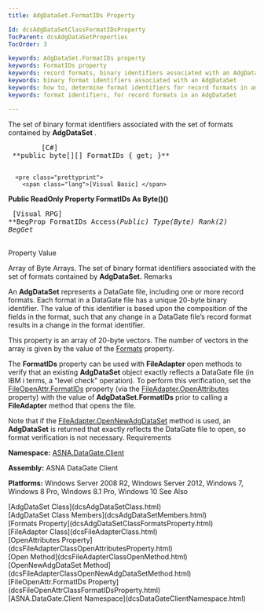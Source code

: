```yaml
---
title: AdgDataSet.FormatIDs Property

Id: dcsAdgDataSetClassFormatIDsProperty
TocParent: dcsAdgDataSetProperties
TocOrder: 3

keywords: AdgDataSet.FormatIDs property
keywords: FormatIDs property
keywords: record formats, binary identifiers associated with an AdgDataSet
keywords: binary format identifiers associated with an AdgDataSet
keywords: how to, determine format identifiers for record formats in an AdgDataSet
keywords: format identifiers, for record formats in an AdgDataSet

---
```


The set of binary format identifiers associated with the set of formats contained by **AdgDataSet** .
<pre class="prettyprint">
        <span class="lang">[C#]</span>
 **public byte[][] FormatIDs { get; }** 
      </pre>
      <pre class="prettyprint">
        <span class="lang">[Visual Basic] </span>
 **Public ReadOnly Property FormatIDs As Byte()()** 
      </pre>
      <pre class="prettyprint">
        <span class="lang">[Visual RPG]</span>
 **BegProp FormatIDs Access(*Public) Type(*Byte) Rank(2)
   BegGet** 
      </pre>

<br /> 
Property
 Value

Array of Byte Arrays. The set of binary format identifiers associated with the set of formats contained by **AdgDataSet.** 
Remarks

An **AdgDataSet** represents a DataGate file, including one or more record formats. Each format in a DataGate file has a unique 20-byte binary identifier. The value of this identifier is based upon the composition of the fields in the format, such that any change in a DataGate file’s record format results in a change in the format identifier.

This property is an array of 20-byte vectors. The number of vectors in the array is given by the value of the [Formats](dcsAdgDataSetClassFormatsProperty.html) property.

The **FormatIDs** property can be used with **FileAdapter** open methods to verify that an existing **AdgDataSet** object exactly reflects a DataGate file (in IBM i terms, a "level check" operation). To perform this verification, set the [ FileOpenAttr.FormatIDs](dcsFileOpenAttrClassFormatIDsProperty.html) property (via the [ FileAdapter.OpenAttributes](dcsFileAdapterClassOpenAttributesProperty.html) property) with the value of **AdgDataSet.FormatIDs** prior to calling a **FileAdapter** method that opens the file.

Note that if the [FileAdapter.OpenNewAdgDataSet](dcsFileAdapterClassOpenNewAdgDataSetMethod.html) method is used, an **AdgDataSet** is returned that exactly reflects the DataGate file to open, so format verification is not necessary. 
Requirements

**Namespace:** [ASNA.DataGate.Client](dcsDataGateClientNamespace.html) 

**Assembly:** ASNA DataGate Client

**Platforms:** Windows Server 2008 R2, Windows Server 2012, Windows 7, Windows 8 Pro, Windows 8.1 Pro, Windows 10
See Also

<dl />
      [AdgDataSet Class](dcsAdgDataSetClass.html)
      <br />
      [AdgDataSet Class Members](dcsAdgDataSetMembers.html)
      <br />
      [Formats Property](dcsAdgDataSetClassFormatsProperty.html)
      <br />
      [FileAdapter Class](dcsFileAdapterClass.html)
      <br />
      [OpenAttributes Property](dcsFileAdapterClassOpenAttributesProperty.html)
      <br />
      [Open Method](dcsFileAdapterClassOpenMethod.html)
      <br />
      [OpenNewAdgDataSet Method](dcsFileAdapterClassOpenNewAdgDataSetMethod.html)
      <br />
      [FileOpenAttr.FormatIDs Property](dcsFileOpenAttrClassFormatIDsProperty.html)
      <br />
      [ASNA.DataGate.Client Namespace](dcsDataGateClientNamespace.html)


